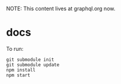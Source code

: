 NOTE: This content lives at graphql.org now.

# docs

To run:

```
git submodule init
git submodule update
npm install
npm start
```
